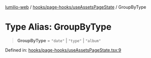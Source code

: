 [lumilio-web](../../../../modules.md) / [hooks/page-hooks/useAssetsPageState](../index.md) / GroupByType

# Type Alias: GroupByType

> **GroupByType** = `"date"` \| `"type"` \| `"album"`

Defined in: [hooks/page-hooks/useAssetsPageState.tsx:9](https://github.com/EdwinZhanCN/Lumilio-Photos/blob/e7623428749fd7c1a769297382642ed42ea75beb/web/src/hooks/page-hooks/useAssetsPageState.tsx#L9)

